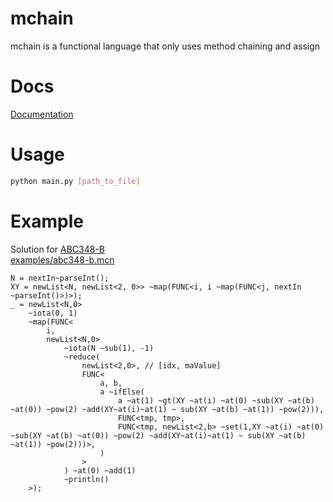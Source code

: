# mchain
mchain is a functional language that only uses method chaining and assign
# Docs
[Documentation](docs.md)
# Usage
```sh
python main.py [path_to_file]
```
# Example
Solution for [ABC348-B](https://atcoder.jp/contests/abc348/tasks/abc348_b)  
[examples/abc348-b.mcn](examples/abc348-b.mcn)
```:example.mcn
N = nextIn~parseInt();
XY = newList<N, newList<2, 0>> ~map(FUNC<i, i ~map(FUNC<j, nextIn ~parseInt()>)>);
_ = newList<N,0> 
    ~iota(0, 1)
    ~map(FUNC<
        i,
        newList<N,0> 
            ~iota(N ~sub(1), -1) 
            ~reduce(
                newList<2,0>, // [idx, maValue]
                FUNC<
                    a, b, 
                    a ~ifElse(
                        a ~at(1) ~gt(XY ~at(i) ~at(0) ~sub(XY ~at(b) ~at(0)) ~pow(2) ~add(XY~at(i)~at(1) ~ sub(XY ~at(b) ~at(1)) ~pow(2))),
                        FUNC<tmp, tmp>,
                        FUNC<tmp, newList<2,b> ~set(1,XY ~at(i) ~at(0) ~sub(XY ~at(b) ~at(0)) ~pow(2) ~add(XY~at(i)~at(1) ~ sub(XY ~at(b) ~at(1)) ~pow(2)))>,
                    )
                >
            ) ~at(0) ~add(1)
            ~println()
    >);
```
